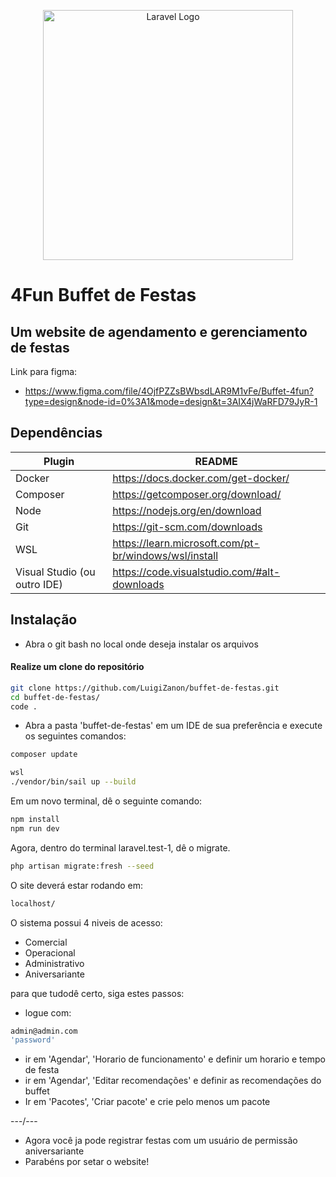 <p align="center"><a href="https://github.com/LuigiZanon/buffet-de-festas" target="_blank"><img src="https://cdn.discordapp.com/attachments/1138806499611779146/1165802486444068885/4fun.png?ex=655aa22c&is=65482d2c&hm=a972c7dd0f454e72ae9bf5b8825f7047907da036851ad25c56835f13b748c299&" width="400" alt="Laravel Logo"></a></p>

# 4Fun Buffet de Festas
## Um website de agendamento e gerenciamento de festas

Link para figma: 
- https://www.figma.com/file/4OjfPZZsBWbsdLAR9M1vFe/Buffet-4fun?type=design&node-id=0%3A1&mode=design&t=3AIX4jWaRFD79JyR-1

## Dependências
| Plugin | README |
| ------ | ------ |
| Docker| https://docs.docker.com/get-docker/ |
| Composer | https://getcomposer.org/download/ |
| Node | https://nodejs.org/en/download |
| Git | https://git-scm.com/downloads |
| WSL | https://learn.microsoft.com/pt-br/windows/wsl/install |
| Visual Studio (ou outro IDE) |https://code.visualstudio.com/#alt-downloads|
## Instalação
- Abra o git bash no local onde deseja instalar os arquivos

#### Realize um clone do repositório
```sh
git clone https://github.com/LuigiZanon/buffet-de-festas.git
cd buffet-de-festas/
code .
```

- Abra a pasta 'buffet-de-festas' em um IDE de sua preferência e execute os seguintes comandos:
```sh
composer update
```
```sh
wsl
./vendor/bin/sail up --build
```
Em um novo terminal, dê o seguinte comando:
```sh
npm install
npm run dev
```
Agora, dentro do terminal laravel.test-1, dê o migrate.
```sh
php artisan migrate:fresh --seed
```
O site deverá estar rodando em:
```sh
localhost/
```
O sistema possui 4 niveis de acesso:
- Comercial
- Operacional
- Administrativo
- Aniversariante

para que tudodê certo, siga estes passos:
- logue com:
```sh
admin@admin.com
'password'
```

- ir em 'Agendar', 'Horario de funcionamento' e definir um horario e tempo de festa
- ir em 'Agendar', 'Editar recomendações' e definir as recomendações do buffet
- Ir em 'Pacotes', 'Criar pacote' e crie pelo menos um pacote



---/---



- Agora você ja pode registrar festas com um usuário de permissão aniversariante
- Parabéns por setar o website!
